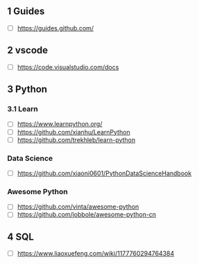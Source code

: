 ## 1 Guides

* [ ] https://guides.github.com/

## 2 vscode

* [ ] https://code.visualstudio.com/docs

## 3 Python

### 3.1 Learn

* [ ] https://www.learnpython.org/
* [ ] https://github.com/xianhu/LearnPython
* [ ] https://github.com/trekhleb/learn-python

### Data Science

* [ ] https://github.com/xiaoni0601/PythonDataScienceHandbook


### Awesome Python

* [ ] https://github.com/vinta/awesome-python
* [ ] https://github.com/jobbole/awesome-python-cn

## 4 SQL

* [ ] https://www.liaoxuefeng.com/wiki/1177760294764384


